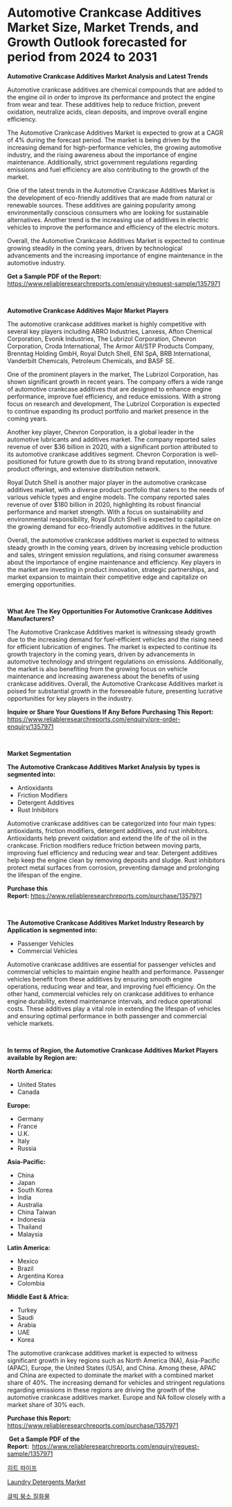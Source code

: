 <p><h1>Automotive Crankcase Additives Market Size, Market Trends, and Growth Outlook forecasted for period from 2024 to 2031</h1></p><p><strong>Automotive Crankcase Additives Market Analysis and Latest Trends</strong></p>
<p><p>Automotive crankcase additives are chemical compounds that are added to the engine oil in order to improve its performance and protect the engine from wear and tear. These additives help to reduce friction, prevent oxidation, neutralize acids, clean deposits, and improve overall engine efficiency.</p><p>The Automotive Crankcase Additives Market is expected to grow at a CAGR of 4% during the forecast period. The market is being driven by the increasing demand for high-performance vehicles, the growing automotive industry, and the rising awareness about the importance of engine maintenance. Additionally, strict government regulations regarding emissions and fuel efficiency are also contributing to the growth of the market.</p><p>One of the latest trends in the Automotive Crankcase Additives Market is the development of eco-friendly additives that are made from natural or renewable sources. These additives are gaining popularity among environmentally conscious consumers who are looking for sustainable alternatives. Another trend is the increasing use of additives in electric vehicles to improve the performance and efficiency of the electric motors.</p><p>Overall, the Automotive Crankcase Additives Market is expected to continue growing steadily in the coming years, driven by technological advancements and the increasing importance of engine maintenance in the automotive industry.</p></p>
<p><strong>Get a Sample PDF of the Report:&nbsp;</strong> <a href="https://www.reliableresearchreports.com/enquiry/request-sample/1357971">https://www.reliableresearchreports.com/enquiry/request-sample/1357971</a></p>
<p>&nbsp;</p>
<p><strong>Automotive Crankcase Additives Major Market Players</strong></p>
<p><p>The automotive crankcase additives market is highly competitive with several key players including ABRO Industries, Lanxess, Afton Chemical Corporation, Evonik Industries, The Lubrizol Corporation, Chevron Corporation, Croda International, The Armor All/STP Products Company, Brenntag Holding GmbH, Royal Dutch Shell, ENI SpA, BRB International, Vanderbilt Chemicals, Petroleum Chemicals, and BASF SE.</p><p>One of the prominent players in the market, The Lubrizol Corporation, has shown significant growth in recent years. The company offers a wide range of automotive crankcase additives that are designed to enhance engine performance, improve fuel efficiency, and reduce emissions. With a strong focus on research and development, The Lubrizol Corporation is expected to continue expanding its product portfolio and market presence in the coming years.</p><p>Another key player, Chevron Corporation, is a global leader in the automotive lubricants and additives market. The company reported sales revenue of over $36 billion in 2020, with a significant portion attributed to its automotive crankcase additives segment. Chevron Corporation is well-positioned for future growth due to its strong brand reputation, innovative product offerings, and extensive distribution network.</p><p>Royal Dutch Shell is another major player in the automotive crankcase additives market, with a diverse product portfolio that caters to the needs of various vehicle types and engine models. The company reported sales revenue of over $180 billion in 2020, highlighting its robust financial performance and market strength. With a focus on sustainability and environmental responsibility, Royal Dutch Shell is expected to capitalize on the growing demand for eco-friendly automotive additives in the future.</p><p>Overall, the automotive crankcase additives market is expected to witness steady growth in the coming years, driven by increasing vehicle production and sales, stringent emission regulations, and rising consumer awareness about the importance of engine maintenance and efficiency. Key players in the market are investing in product innovation, strategic partnerships, and market expansion to maintain their competitive edge and capitalize on emerging opportunities.</p></p>
<p>&nbsp;</p>
<p><strong>What Are The Key Opportunities For Automotive Crankcase Additives Manufacturers?</strong></p>
<p><p>The Automotive Crankcase Additives market is witnessing steady growth due to the increasing demand for fuel-efficient vehicles and the rising need for efficient lubrication of engines. The market is expected to continue its growth trajectory in the coming years, driven by advancements in automotive technology and stringent regulations on emissions. Additionally, the market is also benefiting from the growing focus on vehicle maintenance and increasing awareness about the benefits of using crankcase additives. Overall, the Automotive Crankcase Additives market is poised for substantial growth in the foreseeable future, presenting lucrative opportunities for key players in the industry.</p></p>
<p><strong>Inquire or Share Your Questions If Any Before Purchasing This Report:</strong> <a href="https://www.reliableresearchreports.com/enquiry/pre-order-enquiry/1357971">https://www.reliableresearchreports.com/enquiry/pre-order-enquiry/1357971</a></p>
<p>&nbsp;</p>
<p><strong>Market Segmentation</strong></p>
<p><strong>The Automotive Crankcase Additives Market Analysis by types is segmented into:</strong></p>
<p><ul><li>Antioxidants</li><li>Friction Modifiers</li><li>Detergent Additives</li><li>Rust Inhibitors</li></ul></p>
<p><p>Automotive crankcase additives can be categorized into four main types: antioxidants, friction modifiers, detergent additives, and rust inhibitors. Antioxidants help prevent oxidation and extend the life of the oil in the crankcase. Friction modifiers reduce friction between moving parts, improving fuel efficiency and reducing wear and tear. Detergent additives help keep the engine clean by removing deposits and sludge. Rust inhibitors protect metal surfaces from corrosion, preventing damage and prolonging the lifespan of the engine.</p></p>
<p><strong>Purchase this Report:&nbsp;</strong><a href="https://www.reliableresearchreports.com/purchase/1357971">https://www.reliableresearchreports.com/purchase/1357971</a></p>
<p>&nbsp;</p>
<p><strong>The Automotive Crankcase Additives Market Industry Research by Application is segmented into:</strong></p>
<p><ul><li>Passenger Vehicles</li><li>Commercial Vehicles</li></ul></p>
<p><p>Automotive crankcase additives are essential for passenger vehicles and commercial vehicles to maintain engine health and performance. Passenger vehicles benefit from these additives by ensuring smooth engine operations, reducing wear and tear, and improving fuel efficiency. On the other hand, commercial vehicles rely on crankcase additives to enhance engine durability, extend maintenance intervals, and reduce operational costs. These additives play a vital role in extending the lifespan of vehicles and ensuring optimal performance in both passenger and commercial vehicle markets.</p></p>
<p>&nbsp;</p>
<p><strong>In terms of Region, the Automotive Crankcase Additives Market Players available by Region are:</strong></p>
<p>
    <p> <strong> North America: </strong>
        <ul>
            <li>United States</li>
            <li>Canada</li>
        </ul>
        </p> 
    <p> <strong> Europe: </strong>
        <ul>
            <li>Germany</li>
            <li>France</li>
            <li>U.K.</li>
            <li>Italy</li>
            <li>Russia</li>
        </ul>
        </p> 
    <p> <strong> Asia-Pacific: </strong>
        <ul>
            <li>China</li>
            <li>Japan</li>
            <li>South Korea</li>
            <li>India</li>
            <li>Australia</li>
            <li>China Taiwan</li>
            <li>Indonesia</li>
            <li>Thailand</li>
            <li>Malaysia</li>
        </ul>
        </p> 
    <p> <strong> Latin America: </strong>
        <ul>
            <li>Mexico</li>
            <li>Brazil</li>
            <li>Argentina Korea</li>
            <li>Colombia</li>
        </ul>
        </p> 
    <p> <strong> Middle East & Africa: </strong>
        <ul>
            <li>Turkey</li>
            <li>Saudi</li>
            <li>Arabia</li>
            <li>UAE</li>
            <li>Korea</li>
        </ul>
    </p>
    </p>
<p><p>The automotive crankcase additives market is expected to witness significant growth in key regions such as North America (NA), Asia-Pacific (APAC), Europe, the United States (USA), and China. Among these, APAC and China are expected to dominate the market with a combined market share of 40%. The increasing demand for vehicles and stringent regulations regarding emissions in these regions are driving the growth of the automotive crankcase additives market. Europe and NA follow closely with a market share of 30% each.</p></p>
<p><strong>Purchase this Report: </strong><a href="https://www.reliableresearchreports.com/purchase/1357971">https://www.reliableresearchreports.com/purchase/1357971</a></p>
<p>&nbsp;<strong>Get a Sample PDF of the Report:&nbsp;&nbsp;</strong><a href="https://www.reliableresearchreports.com/enquiry/request-sample/1357971">https://www.reliableresearchreports.com/enquiry/request-sample/1357971</a></p>
<p><strong></strong></p>
<p><p><a href="https://medium.com/@yohan.grilli/%ED%9E%88%ED%8A%B8-%ED%8C%8C%EC%9D%B4%ED%94%84-%EC%8B%9C%EC%9E%A5-%EC%A1%B0%EC%82%AC-%EB%B3%B4%EA%B3%A0%EC%84%9C-%EC%97%AD%EC%82%AC-%EB%B0%8F-2024%EB%85%84%EB%B6%80%ED%84%B0-2031%EB%85%84%EA%B9%8C%EC%A7%80%EC%9D%98-%EC%98%88%EC%B8%A1-9201955ab5d3">히트 파이프</a></p><p><a href="https://view.publitas.com/reportprime-1/laundry-detergents-market-provides-detailed-segmentation-of-this-market-based-on-type-application-and-region-and-forecast-for-the-period-from-2023-2030/">Laundry Detergents Market</a></p><p><a href="https://medium.com/@arsila97/nbsp-%EB%8B%A4%EC%9D%B4%EC%95%84%EB%AA%AC%EB%93%9C%EC%99%80-%EB%B9%84%EC%8A%B7%ED%95%9C-%EB%AC%BC%EC%84%B1%EC%9D%84-%EA%B0%80%EC%A7%80%EA%B3%A0-%EC%9E%88%EA%B3%A0-%EC%97%B4%EC%83%9D%ED%99%9C%EC%A0%81%EC%9C%BC%EB%A1%9C%EB%8F%84-%EC%95%88%EC%A0%95%EC%A0%81%EC%9D%B8-%EC%84%B1%EC%A7%88%EC%9D%84-%EA%B0%80%EC%A7%80%EB%8A%94-%EC%9D%B4-%EC%B0%A8%EC%84%B8%EB%8C%80-%EC%86%8C%EC%9E%AC%EC%9D%98-%EC%8B%9C%EC%9E%A5-%EB%8F%99%ED%96%A5%EA%B3%BC-%EC%84%B1%EC%9E%A5-%EC%A0%84%EB%9E%B5%EC%97%90-%EB%8C%80%ED%95%9C-%ED%86%B5%EC%B0%B0%EB%A0%A5-040f81b55b10">큐빅 붕소 질화물</a></p></p>